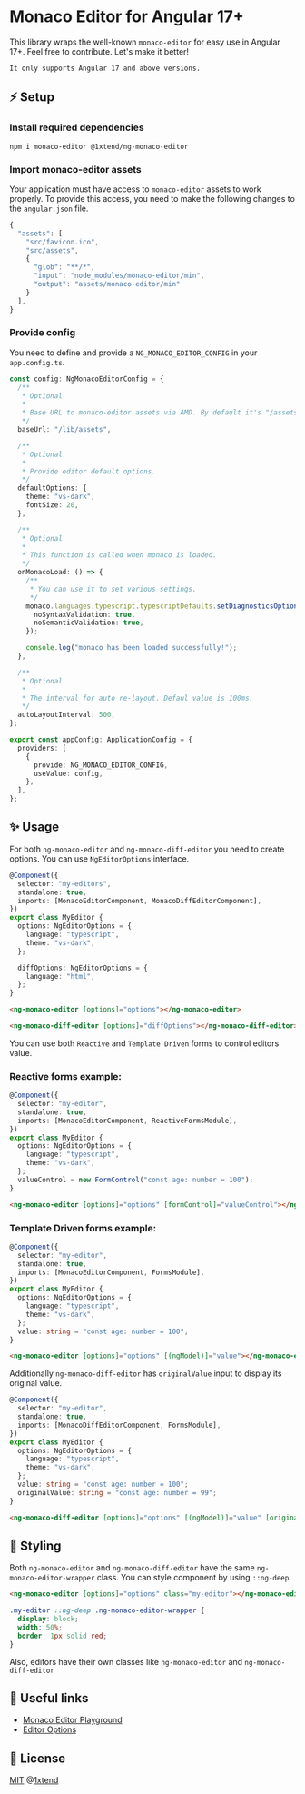 # Monaco Editor for Angular 17+

This library wraps the well-known `monaco-editor` for easy use in Angular 17+. Feel free to contribute. Let's make it better!

`It only supports Angular 17 and above versions.`

## ⚡ Setup

### Install required dependencies

```
npm i monaco-editor @1xtend/ng-monaco-editor
```

### Import monaco-editor assets

Your application must have access to `monaco-editor` assets to work properly. To provide this access, you need to make the following changes to the `angular.json` file.

```typescript
{
  "assets": [
    "src/favicon.ico",
    "src/assets",
    {
      "glob": "**/*",
      "input": "node_modules/monaco-editor/min",
      "output": "assets/monaco-editor/min"
    }
  ],
}
```

### Provide config

You need to define and provide a `NG_MONACO_EDITOR_CONFIG` in your `app.config.ts`.

```typescript
const config: NgMonacoEditorConfig = {
  /**
   * Optional.
   *
   * Base URL to monaco-editor assets via AMD. By default it's "/assets", but you can change the path to assets in previous step.
   */
  baseUrl: "/lib/assets",

  /**
   * Optional.
   *
   * Provide editor default options.
   */
  defaultOptions: {
    theme: "vs-dark",
    fontSize: 20,
  },

  /**
   * Optional.
   *
   * This function is called when monaco is loaded.
   */
  onMonacoLoad: () => {
    /**
     * You can use it to set various settings.
     */
    monaco.languages.typescript.typescriptDefaults.setDiagnosticsOptions({
      noSyntaxValidation: true,
      noSemanticValidation: true,
    });

    console.log("monaco has been loaded successfully!");
  },

  /**
   * Optional.
   *
   * The interval for auto re-layout. Defaul value is 100ms.
   */
  autoLayoutInterval: 500,
};

export const appConfig: ApplicationConfig = {
  providers: [
    {
      provide: NG_MONACO_EDITOR_CONFIG,
      useValue: config,
    },
  ],
};
```

## ✨ Usage

For both `ng-monaco-editor` and `ng-monaco-diff-editor` you need to create options. You can use `NgEditorOptions` interface.

```typescript
@Component({
  selector: "my-editors",
  standalone: true,
  imports: [MonacoEditorComponent, MonacoDiffEditorComponent],
})
export class MyEditor {
  options: NgEditorOptions = {
    language: "typescript",
    theme: "vs-dark",
  };

  diffOptions: NgEditorOptions = {
    language: "html",
  };
}
```

```html
<ng-monaco-editor [options]="options"></ng-monaco-editor>
```

```html
<ng-monaco-diff-editor [options]="diffOptions"></ng-monaco-diff-editor>
```

You can use both `Reactive` and `Template Driven` forms to control editors value.

### Reactive forms example:

```typescript
@Component({
  selector: "my-editor",
  standalone: true,
  imports: [MonacoEditorComponent, ReactiveFormsModule],
})
export class MyEditor {
  options: NgEditorOptions = {
    language: "typescript",
    theme: "vs-dark",
  };
  valueControl = new FormControl("const age: number = 100");
}
```

```html
<ng-monaco-editor [options]="options" [formControl]="valueControl"></ng-monaco-editor>
```

### Template Driven forms example:

```typescript
@Component({
  selector: "my-editor",
  standalone: true,
  imports: [MonacoEditorComponent, FormsModule],
})
export class MyEditor {
  options: NgEditorOptions = {
    language: "typescript",
    theme: "vs-dark",
  };
  value: string = "const age: number = 100";
}
```

```html
<ng-monaco-editor [options]="options" [(ngModel)]="value"></ng-monaco-editor>
```

Additionally `ng-monaco-diff-editor` has `originalValue` input to display its original value.

```typescript
@Component({
  selector: "my-editor",
  standalone: true,
  imports: [MonacoDiffEditorComponent, FormsModule],
})
export class MyEditor {
  options: NgEditorOptions = {
    language: "typescript",
    theme: "vs-dark",
  };
  value: string = "const age: number = 100";
  originalValue: string = "const age: number = 99";
}
```

```html
<ng-monaco-diff-editor [options]="options" [(ngModel)]="value" [originalValue]="originalValue"></ng-monaco-diff-editor>
```

## 🎨 Styling

Both `ng-monaco-editor` and `ng-monaco-diff-editor` have the same `ng-monaco-editor-wrapper` class. You can style component by using `::ng-deep`.

```html
<ng-monaco-editor [options]="options" class="my-editor"></ng-monaco-editor>
```

```css
.my-editor ::ng-deep .ng-monaco-editor-wrapper {
  display: block;
  width: 50%;
  border: 1px solid red;
}
```

Also, editors have their own classes like `ng-monaco-editor` and `ng-monaco-diff-editor`

## 🔗 Useful links

- [Monaco Editor Playground](https://microsoft.github.io/monaco-editor/playground.html)
- [Editor Options](https://microsoft.github.io/monaco-editor/typedoc/variables/editor.EditorOptions.html)

## 📃 License

[MIT](https://github.com/1xtend/ng-monaco-editor/blob/master/license) @[1xtend](https://github.com/1xtend)
